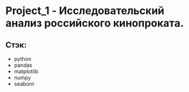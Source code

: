 # Project_1 - Исследовательский анализ российского кинопроката.
## Стэк:
* python
* pandas
* matplotlib
* numpy
* seaborn
  

